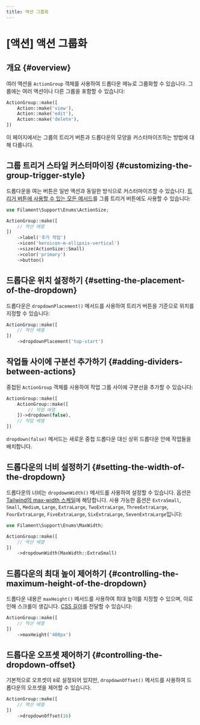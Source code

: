 ```yaml
---
title: 액션 그룹화
---
```

# [액션] 액션 그룹화

## 개요 {#overview}

여러 액션을 `ActionGroup` 객체를 사용하여 드롭다운 메뉴로 그룹화할 수 있습니다. 그룹에는 여러 액션이나 다른 그룹을 포함할 수 있습니다:

```php
ActionGroup::make([
    Action::make('view'),
    Action::make('edit'),
    Action::make('delete'),
])
```

<AutoScreenshot name="actions/group/simple" alt="액션 그룹" version="3.x" />

이 페이지에서는 그룹의 트리거 버튼과 드롭다운의 모양을 커스터마이즈하는 방법에 대해 다룹니다.

## 그룹 트리거 스타일 커스터마이징 {#customizing-the-group-trigger-style}

드롭다운을 여는 버튼은 일반 액션과 동일한 방식으로 커스터마이즈할 수 있습니다. [트리거 버튼에 사용할 수 있는 모든 메서드](trigger-button)를 그룹 트리거 버튼에도 사용할 수 있습니다:

```php
use Filament\Support\Enums\ActionSize;

ActionGroup::make([
    // 액션 배열
])
    ->label('추가 작업')
    ->icon('heroicon-m-ellipsis-vertical')
    ->size(ActionSize::Small)
    ->color('primary')
    ->button()
```

<AutoScreenshot name="actions/group/customized" alt="커스텀 트리거 스타일의 액션 그룹" version="3.x" />

## 드롭다운 위치 설정하기 {#setting-the-placement-of-the-dropdown}

드롭다운은 `dropdownPlacement()` 메서드를 사용하여 트리거 버튼을 기준으로 위치를 지정할 수 있습니다:

```php
ActionGroup::make([
    // 액션 배열
])
    ->dropdownPlacement('top-start')
```

<AutoScreenshot name="actions/group/placement" alt="상단 위치 스타일의 액션 그룹" version="3.x" />

## 작업들 사이에 구분선 추가하기 {#adding-dividers-between-actions}

중첩된 `ActionGroup` 객체를 사용하여 작업 그룹 사이에 구분선을 추가할 수 있습니다:

```php
ActionGroup::make([
    ActionGroup::make([
        // 작업 배열
    ])->dropdown(false),
    // 작업 배열
])
```

`dropdown(false)` 메서드는 새로운 중첩 드롭다운 대신 상위 드롭다운 안에 작업들을 배치합니다.

<AutoScreenshot name="actions/group/nested" alt="구분선이 있는 중첩 작업 그룹" version="3.x" />

## 드롭다운의 너비 설정하기 {#setting-the-width-of-the-dropdown}

드롭다운의 너비는 `dropdownWidth()` 메서드를 사용하여 설정할 수 있습니다. 옵션은 [Tailwind의 max-width 스케일](https://tailwindcss.com/docs/max-width)에 해당합니다. 사용 가능한 옵션은 `ExtraSmall`, `Small`, `Medium`, `Large`, `ExtraLarge`, `TwoExtraLarge`, `ThreeExtraLarge`, `FourExtraLarge`, `FiveExtraLarge`, `SixExtraLarge`, `SevenExtraLarge`입니다:

```php
use Filament\Support\Enums\MaxWidth;

ActionGroup::make([
    // 액션 배열
])
    ->dropdownWidth(MaxWidth::ExtraSmall)
```

## 드롭다운의 최대 높이 제어하기 {#controlling-the-maximum-height-of-the-dropdown}

드롭다운 내용은 `maxHeight()` 메서드를 사용하여 최대 높이를 지정할 수 있으며, 이로 인해 스크롤이 생깁니다. [CSS 길이](https://developer.mozilla.org/en-US/docs/Web/CSS/length)를 전달할 수 있습니다:

```php
ActionGroup::make([
    // 액션 배열
])
    ->maxHeight('400px')
```

## 드롭다운 오프셋 제어하기 {#controlling-the-dropdown-offset}

기본적으로 오프셋이 `8`로 설정되어 있지만, `dropdownOffset()` 메서드를 사용하여 드롭다운의 오프셋을 제어할 수 있습니다.

```php
ActionGroup::make([
    // 액션 배열
])
    ->dropdownOffset(16)
```
